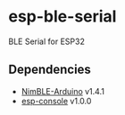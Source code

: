 # esp-ble-serial
BLE Serial for ESP32

## Dependencies
- [NimBLE-Arduino](https://github.com/h2zero/NimBLE-Arduino) v1.4.1
- [esp-console](https://github.com/reds6188/esp-console) v1.0.0